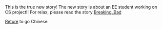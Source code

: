 This is the true new story! The new story is about an EE student working on CS project!! 
For relax, please read the story [Breaking_Bad](../Breaking_Bad/Breaking.Bad.md) 

[Reture](../../Chinese) to go Chinese.